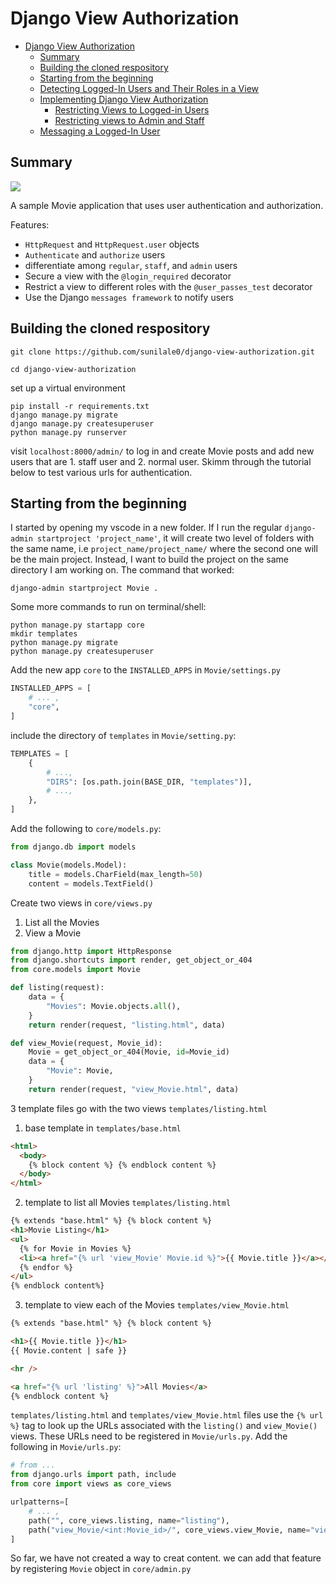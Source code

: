 # Django View Authorization

- [Django View Authorization](#django-view-authorization)
  - [Summary](#summary)
  - [Building the cloned respository](#building-the-cloned-respository)
  - [Starting from the beginning](#starting-from-the-beginning)
  - [Detecting Logged-In Users and Their Roles in a View](#detecting-logged-in-users-and-their-roles-in-a-view)
  - [Implementing Django View Authorization](#implementing-django-view-authorization)
    - [Restricting Views to Logged-in Users](#restricting-views-to-logged-in-users)
    - [Restricting views to Admin and Staff](#restricting-views-to-admin-and-staff)
  - [Messaging a Logged-In User](#messaging-a-logged-in-user)

## Summary

![](django-view-authorization.gif)

A sample Movie application that uses user authentication and authorization.

Features:

- `HttpRequest` and `HttpRequest.user` objects
- `Authenticate` and `authorize` users
- differentiate among `regular`, `staff`, and `admin` users
- Secure a view with the `@login_required` decorator
- Restrict a view to different roles with the `@user_passes_test` decorator
- Use the Django `messages framework` to notify users

## Building the cloned respository

`git clone https://github.com/sunilale0/django-view-authorization.git`

```shell
cd django-view-authorization
```

set up a virtual environment

```shell
pip install -r requirements.txt
django manage.py migrate
django manage.py createsuperuser
python manage.py runserver
```

visit `localhost:8000/admin/` to log in and create Movie posts and add new users that are 1. staff user and 2. normal user. Skimm through the tutorial below to test various urls for authentication.

## Starting from the beginning

I started by opening my vscode in a new folder. If I run the regular `django-admin startproject 'project_name'`, it will create two level of folders with the same name, i.e `project_name/project_name/` where the second one will be the main project. Instead, I want to build the project on the same directory I am working on. The command that worked:

```shell
django-admin startproject Movie .
```

Some more commands to run on terminal/shell:

```shell
python manage.py startapp core
mkdir templates
python manage.py migrate
python manage.py createsuperuser
```

Add the new app `core` to the `INSTALLED_APPS` in `Movie/settings.py`

```python
INSTALLED_APPS = [
    # ... ,
    "core",
]
```

include the directory of `templates` in `Movie/setting.py`:

```python
TEMPLATES = [
    {
        # ...,
        "DIRS": [os.path.join(BASE_DIR, "templates")],
        # ...,
    },
]
```

Add the following to `core/models.py`:

```python
from django.db import models

class Movie(models.Model):
    title = models.CharField(max_length=50)
    content = models.TextField()
```

Create two views in `core/views.py`

1. List all the Movies
2. View a Movie

```python
from django.http import HttpResponse
from django.shortcuts import render, get_object_or_404
from core.models import Movie

def listing(request):
    data = {
        "Movies": Movie.objects.all(),
    }
    return render(request, "listing.html", data)

def view_Movie(request, Movie_id):
    Movie = get_object_or_404(Movie, id=Movie_id)
    data = {
        "Movie": Movie,
    }
    return render(request, "view_Movie.html", data)

```

3 template files go with the two views `templates/listing.html`

1. base template in `templates/base.html`

```html
<html>
  <body>
    {% block content %} {% endblock content %}
  </body>
</html>
```

2. template to list all Movies `templates/listing.html`

```html
{% extends "base.html" %} {% block content %}
<h1>Movie Listing</h1>
<ul>
  {% for Movie in Movies %}
  <li><a href="{% url 'view_Movie' Movie.id %}">{{ Movie.title }}</a></li>
  {% endfor %}
</ul>
{% endblock content%}
```

3. template to view each of the Movies `templates/view_Movie.html`

```html
{% extends "base.html" %} {% block content %}

<h1>{{ Movie.title }}</h1>
{{ Movie.content | safe }}

<hr />

<a href="{% url 'listing' %}">All Movies</a>
{% endblock content %}
```

`templates/listing.html` and `templates/view_Movie.html` files use the `{% url %}` tag to look up the URLs associated with the `listing()` and `view_Movie()` views. These URLs need to be registered in `Movie/urls.py`. Add the following in `Movie/urls.py`:

```python
# from ...
from django.urls import path, include
from core import views as core_views

urlpatterns=[
    # ... ,
    path("", core_views.listing, name="listing"),
    path("view_Movie/<int:Movie_id>/", core_views.view_Movie, name="view_Movie"),
]

```

So far, we have not created a way to creat content. we can add that feature by registering `Movie` object in `core/admin.py`

